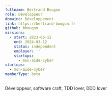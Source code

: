 ```yaml
---
fullname: Bertrand Bougon
role: Développeur
domaine: Développement
link: https://bertrand-bougon.fr
github: bbougon
missions:
  - start: 2023-06-12
    end: 2024-03-12
    status: independent
    employer: ''
    startups:
      - mon-aide-cyber
startups:
  - mon-aide-cyber
memberType: beta
---
```

Développeur, software craft, TDD lover, DDD lover